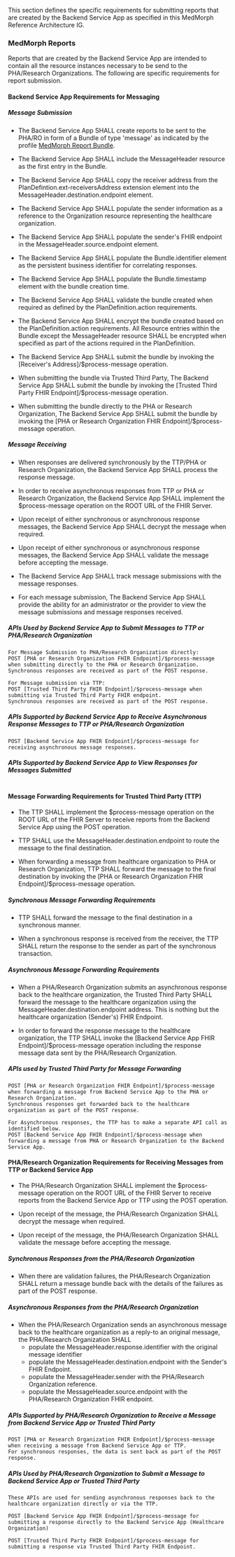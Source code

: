 This section defines the specific requirements for submitting reports that are created by the Backend Service App as specified in this MedMorph Reference Architecture IG.

### MedMorph Reports

Reports that are created by the Backend Service App are intended to contain all the resource instances necessary to be send to the PHA/Research Organizations. The following are specific requirements for report submission.

#### Backend Service App Requirements for Messaging

##### Message Submission

* The Backend Service App SHALL create reports to be sent to the PHA/RO in form of a Bundle of type 'message' as indicated by the profile [MedMorph Report Bundle](StructureDefinition-us-ph-reporting-bundle.html).

* The Backend Service App SHALL include the MessageHeader resource as the first entry in the Bundle. 

* The Backend Service App SHALL copy the receiver address from the PlanDefintion.ext-receiversAddress extension element into the MessageHeader.destination.endpoint element.

* The Backend Service App SHALL populate the sender information as a reference to the Organization resource representing the healthcare organization.

* The Backend Service App SHALL populate the sender's FHIR endpoint in the MessageHeader.source.endpoint element.

* The Backend Service App SHALL populate the Bundle.identifier element as the persistent business identifier for correlating responses. 

* The Backend Service App SHALL populate the Bundle.timestamp element with the bundle creation time. 

* The Backend Service App SHALL validate the bundle created when required as defined by the PlanDefinition.action requirements.

* The Backend Service App SHALL encrypt the bundle created based on the PlanDefinition.action requirements. All Resource entries within the Bundle except the MessageHeader resource SHALL be encrypted when specified as part of the actions required in the PlanDefinition. 

* The Backend Service App SHALL submit the bundle by invoking the [Receiver's Address]/$process-message operation.

* When submitting the bundle via Trusted Third Party, The Backend Service App SHALL submit the bundle by invoking the [Trusted Third Party FHIR Endpoint]/$process-message operation.

* When submitting the bundle directly to the PHA or Research Organization, The Backend Service App SHALL submit the bundle by invoking the [PHA or Research Organization FHIR Endpoint]/$process-message operation.

##### Message Receiving

* When responses are delivered synchronously by the TTP/PHA or Research Organization, the Backend Service App SHALL process the response message. 

* In order to receive asynchronous responses from TTP or PHA or Research Organization, the Backend Service App SHALL implement the $process-message operation on the ROOT URL of the FHIR Server.

* Upon receipt of either synchronous or asynchronous response messages, the Backend Service App SHALL decrypt the message when required. 

* Upon receipt of either synchronous or asynchronous response messages, the Backend Service App SHALL validate the message before accepting the message.

* The Backend Service App SHALL track message submissions with the message responses.

* For each message submission, The Backend Service App SHALL provide the ability for an administrator or the provider to view the message submissions and message responses received. 

##### APIs Used by Backend Service App to Submit Messages to TTP or PHA/Research Organization

```
For Message Submission to PHA/Research Organization directly:
POST [PHA or Research Organization FHIR Endpoint]/$process-message when submitting directly to the PHA or Research Organization.
Synchronous responses are received as part of the POST response.

For Message submission via TTP:
POST [Trusted Third Party FHIR Endpoint]/$process-message when submitting via Trusted Third Party FHIR endpoint.
Synchronous responses are received as part of the POST response.
```

##### APIs Supported by Backend Service App to Receive Asynchronous Response Messages to TTP or PHA/Research Organization

```
POST [Backend Service App FHIR Endpoint]/$process-message for receiving asynchronous message responses. 
```

##### APIs Supported by Backend Service App to View Responses for Messages Submitted

```
```

#### Message Forwarding Requirements for Trusted Third Party (TTP)

* The TTP SHALL implement the $process-message operation on the ROOT URL of the FHIR Server to receive reports from the Backend Service App using the POST operation.

* TTP SHALL use the MessageHeader.destination.endpoint to route the message to the final destination. 

* When forwarding a message from healthcare organization to PHA or Research Organization, TTP SHALL forward the message to the final destination by invoking the [PHA or Research Organization FHIR Endpoint]/$process-message operation.

##### Synchronous Message Forwarding Requirements

* TTP SHALL forward the message to the final destination in a synchronous manner. 

* When a synchronous response is received from the receiver, the TTP SHALL return the response to the sender as part of the synchronous transaction.

##### Asynchronous Message Forwarding Requirements 

* When a PHA/Research Organization submits an asynchronous response back to the healthcare organization, the Trusted Third Party SHALL forward the message to the healthcare organization using the MessageHeader.destination.endpoint address. This is nothing but the healthcare organization (Sender's) FHIR Endpoint.

* In order to forward the response message to the healthcare organization, the TTP SHALL invoke the [Backend Service App FHIR Endpoint]/$process-message operation including the response message data sent by the PHA/Research Organization. 

##### APIs used by Trusted Third Party for Message Forwarding  

```
POST [PHA or Research Organization FHIR Endpoint]/$process-message when forwarding a message from Backend Service App to the PHA or Research Organization. 
Synchronous responses get forwarded back to the healthcare organization as part of the POST response.
 
For Asynchronous responses, the TTP has to make a separate API call as identified below.
POST [Backend Service App FHIR Endpoint]/$process-message when forwarding a message from PHA or Research Organization to the Backend Service App.
```

#### PHA/Research Organization Requirements for Receiving Messages from TTP or Backend Service App

* The PHA/Research Organization SHALL implement the $process-message operation on the ROOT URL of the FHIR Server to receive reports from the Backend Service App or TTP using the POST operation.

* Upon receipt of the message, the PHA/Research Organization SHALL decrypt the message when required. 

* Upon receipt of the message, the PHA/Research Organization SHALL validate the message before accepting the message.

##### Synchronous Responses from the PHA/Research Organization

* When there are validation failures, the PHA/Research Organization SHALL return a message bundle back with the details of the failures as part of the POST response.

##### Asynchronous Responses from the PHA/Research Organization

* When the PHA/Research Organization sends an asynchronous message back to the healthcare organization as a reply-to an original message, the PHA/Research Organization SHALL 
	- populate the MessageHeader.response.identifier with the original message identifier 
	- populate the MessageHeader.destination.endpoint with the Sender's FHIR Endpoint.
	- populate the MessageHeader.sender with the PHA/Research Organization reference.
	- populate the MessageHeader.source.endpoint with the PHA/Research Organization FHIR endpoint.


##### APIs Supported by PHA/Research Organization to Receive a Message from Backend Service App or Trusted Third Party 

```
POST [PHA or Research Organization FHIR Endpoint]/$process-message when receiving a message from Backend Service App or TTP. 
For synchronous responses, the data is sent back as part of the POST response.
```

##### APIs Used by PHA/Research Organization to Submit a Message to Backend Service App or Trusted Third Party 

```
These APIs are used for sending asynchronous responses back to the healthcare organization directly or via the TTP.

POST [Backend Service App FHIR Endpoint]/$process-message for submitting a response directly to the Backend Service App (Healthcare Organization)

POST [Trusted Third Party FHIR Endpoint]/$process-message for submitting a response via Trusted Third Party FHIR Endpoint.
```
